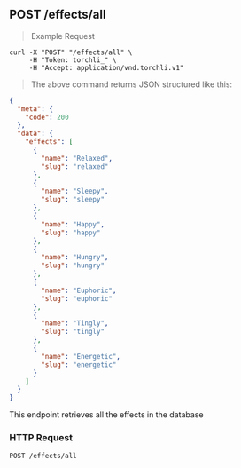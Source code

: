 ## POST /effects/all

> Example Request

```shell
curl -X "POST" "/effects/all" \
     -H "Token: torchli_" \
     -H "Accept: application/vnd.torchli.v1"
```

> The above command returns JSON structured like this:

```json
{
  "meta": {
    "code": 200
  },
  "data": {
    "effects": [
      {
        "name": "Relaxed",
        "slug": "relaxed"
      },
      {
        "name": "Sleepy",
        "slug": "sleepy"
      },
      {
        "name": "Happy",
        "slug": "happy"
      },
      {
        "name": "Hungry",
        "slug": "hungry"
      },
      {
        "name": "Euphoric",
        "slug": "euphoric"
      },
      {
        "name": "Tingly",
        "slug": "tingly"
      },
      {
        "name": "Energetic",
        "slug": "energetic"
      }
    ]
  }
}
```

This endpoint retrieves all the effects in the database

### HTTP Request

`POST /effects/all`